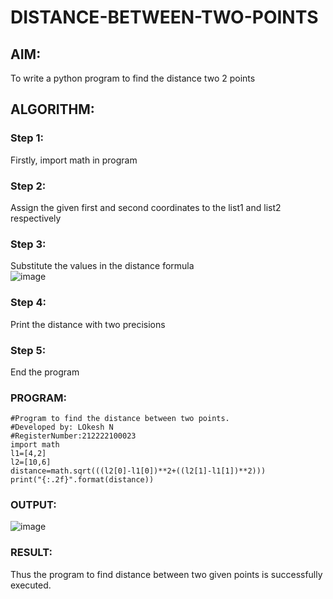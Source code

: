 # DISTANCE-BETWEEN-TWO-POINTS

## AIM:
To write a python program to find the distance two 2 points
## ALGORITHM:
### Step 1: 
Firstly, import math in program
### Step 2: 
Assign the given first and second coordinates to the list1 and list2 respectively
### Step 3: 
Substitute the values in the distance formula  
![image](https://user-images.githubusercontent.com/119393019/230820706-278e011d-00f8-40ce-bc38-ae513b821444.png)


### Step 4:
Print the distance with two precisions
### Step 5: 
End the program
### PROGRAM:
```
#Program to find the distance between two points.
#Developed by: LOkesh N
#RegisterNumber:212222100023
import math
l1=[4,2]
l2=[10,6]
distance=math.sqrt(((l2[0]-l1[0])**2+((l2[1]-l1[1])**2)))
print("{:.2f}".format(distance))
```


### OUTPUT:
![image](https://user-images.githubusercontent.com/119393019/225815127-1a99809b-f021-41e4-a6e1-4f5a988852fc.png)


### RESULT:
Thus the program to find distance between two given points is successfully executed.
